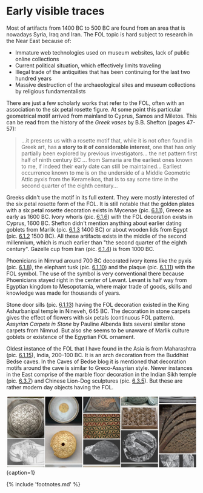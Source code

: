 # Early visible traces

Most of artifacts from 1400 BC to 500 BC are found from an area that is nowadays Syria, Iraq and Iran. The FOL topic is hard subject to research in the Near East because of:

* Immature web technologies used on museum websites, lack of public online collections
* Current political situation, which effectively limits traveling
* Illegal trade of the antiquities that has been continuing for the last two hundred years<!-- cite author="D.T. Potts" title="A Companion to the Archaeology of the Ancient Near East" date="2012" location="chapter 6" type="book" href="http://d2aohiyo3d3idm.cloudfront.net/publications/virtuallibrary/0892361506.pdf" -->
* Massive destruction of the archaeological sites and museum collections by religious fundamentalists

There are just a few scholarly works that refer to the FOL, often with an association to the six petal rosette figure. At some point this particular geometrical motif arrived from mainland to Cyprus, Samos and Miletos. This can be read from the history of the *Greek vases*<!-- cite author="B.B. Shefton" title="Greek vases" date="1989" location="pages 47-57" type="website" href="http://d2aohiyo3d3idm.cloudfront.net/publications/virtuallibrary/0892361506.pdf" --> by B.B. Shefton (pages 47-57):

> ...it presents us with a rosette motif that, while it is not often found in Greek art, has **a story to it of considerable interest**, one that has only partially been explored by previous investigators... the net pattern first half of ninth century BC ... from Samaria are the earliest ones known to me, if indeed their early date can still be maintained... Earliest occurrence known to me is on the underside of a Middle Geometric Attic pyxis from the Kerameikos, that is to say some time in the second quarter of the eighth century...

Greeks didn't use the motif in its full extent. They were mostly interested of the six petal rosette form of the FOL. It is still notable that the golden plates with a six petal rosette decoration exists in Mycenae (pic. [6.1.1](2000-0bc.md#fig6.1.1)), Greece as early as 1600 BC. Ivory whorls (pic. [6.1.6](2000-0bc.md#fig6.1.6)) with the FOL decoration exists in Cyprus, 1600 BC. Shefton didn't mention anything about earlier dating goblets from Marlik (pic. [6.1.3](2000-0bc.md#fig6.1.3) 1400 BC) or about wooden lids from Egypt (pic. [6.1.2](2000-0bc.md#fig6.1.2) 1500 BC). All these artifacts exists in the middle of the second millennium, which is much earlier than "the second quarter of the eighth century". Gazelle cup from Iran (pic. [6.1.4](2000-0bc.md#fig6.1.4)) is from 1000 BC.

Phoenicians in Nimrud around 700 BC decorated ivory items like the pyxis (pic. [6.1.8](2000-0bc.md#fig6.1.8)), the elephant tusk (pic. [6.1.10](2000-0bc.md#fig6.1.10)) and the plaque (pic. [6.1.11](2000-0bc.md#fig6.1.11)) with the FOL symbol. The use of the symbol is very conventional there because Phoenicians stayed right in the center of Levant. Levant is half way from Egyptian kingdom to Mesopotamia, where major trade of goods, skills and knowledge was made for thousands of years.

Stone door sills (pic. [6.1.13](2000-0bc.md#fig6.1.13)) having the FOL decoration existed in the King Ashurbanipal temple in Nineveh, 645 BC. The decoration in stone carpets gives the effect of flowers with six petals (continuous FOL pattern). *Assyrian Carpets in Stone*<!-- cite author="Pauline Albenda" title="Assyrian Carpets in Stone" date="1978" location="" type="website" href="https://www.jtsa.edu/Documents/pagedocs/JANES/1978%2010/Albenda10.pdf" --> by Pauline Albenda lists several similar stone carpets from Nimrud. But also she seems to be unaware of Marlik culture goblets or existence of the Egyptian FOL ornament.

Oldest instance of the FOL that I have found in the Asia is from Maharashtra (pic. [6.1.15](2000-0bc.md#fig6.1.15)), India, 200–100 BC. It is an arch decoration from the Buddhist Bedse caves. In the Caves of Bedse<!-- cite author="Kale V" title="Divine Light at Bedse Caves, April 2014" date="" location="" type="website" href="http://cavesofbedse.blogspot.fi/" --> blog it is mentioned that decoration motifs around the cave is similar to Greco-Assyrian style. Newer instances in the East comprise of the marble floor decoration in the Indian Sikh temple (pic. [6.3.7](undated.md#fig6.3.7)) and Chinese Lion-Dog sculptures (pic. [6.3.5](undated.md#fig6.3.5)). But these are rather modern day objects having the FOL.

![Artifacts of the FOL potpourri from Pinterest board](./media/artifacts3.jpg){caption=1}

{% include 'footnotes.md' %}
